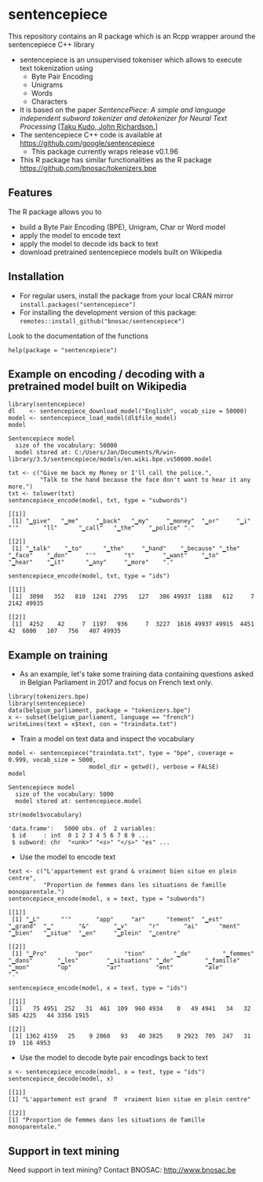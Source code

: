 # sentencepiece 

This repository contains an R package which is an Rcpp wrapper around the sentencepiece C++ library

- sentencepiece is an unsupervised tokeniser which allows to execute text tokenization using 
    - Byte Pair Encoding 
    - Unigrams
    - Words
    - Characters
- It is based on the paper *SentencePiece: A simple and language independent subword tokenizer and detokenizer for Neural Text Processing* [[Taku Kudo, John Richardson.](https://aclanthology.org/D18-2012/)]
- The sentencepiece C++ code is available at https://github.com/google/sentencepiece
    - This package currently wraps release v0.1.96
- This R package has similar functionalities as the R package https://github.com/bnosac/tokenizers.bpe

## Features

The R package allows you to 

- build a Byte Pair Encoding (BPE), Unigram, Char or Word model
- apply the model to encode text
- apply the model to decode ids back to text
- download pretrained sentencepiece models built on Wikipedia


## Installation

- For regular users, install the package from your local CRAN mirror `install.packages("sentencepiece")`
- For installing the development version of this package: `remotes::install_github("bnosac/sentencepiece")`

Look to the documentation of the functions

```{r}
help(package = "sentencepiece")
```

## Example on encoding / decoding with a pretrained model built on Wikipedia

```{r}
library(sentencepiece)
dl    <- sentencepiece_download_model("English", vocab_size = 50000)
model <- sentencepiece_load_model(dl$file_model)
model
```

```
Sentencepiece model
  size of the vocabulary: 50000
  model stored at: C:/Users/Jan/Documents/R/win-library/3.5/sentencepiece/models/en.wiki.bpe.vs50000.model
```

```{r}
txt <- c("Give me back my Money or I'll call the police.",
         "Talk to the hand because the face don't want to hear it any more.")
txt <- tolower(txt)
sentencepiece_encode(model, txt, type = "subwords")
```

```
[[1]]
 [1] "▁give"   "▁me"     "▁back"   "▁my"     "▁money"  "▁or"     "▁i"      "'"       "ll"      "▁call"   "▁the"    "▁police" "."      

[[2]]
 [1] "▁talk"    "▁to"      "▁the"     "▁hand"    "▁because" "▁the"     "▁face"    "▁don"     "'"        "t"        "▁want"    "▁to"      "▁hear"    "▁it"      "▁any"     "▁more"    "."
```

```{r}
sentencepiece_encode(model, txt, type = "ids")
```

```
[[1]]
 [1]  3090   352   810  1241  2795   127   386 49937  1188   612     7  2142 49935

[[2]]
 [1]  4252    42     7  1197   936     7  3227  1616 49937 49915  4451    42  6800   107   756   407 49935
```


## Example on training

- As an example, let's take some training data containing questions asked in Belgian Parliament in 2017 and focus on French text only.


```{r}
library(tokenizers.bpe)
library(sentencepiece)
data(belgium_parliament, package = "tokenizers.bpe")
x <- subset(belgium_parliament, language == "french")
writeLines(text = x$text, con = "traindata.txt")
```

- Train a model on text data and inspect the vocabulary


```{r}
model <- sentencepiece("traindata.txt", type = "bpe", coverage = 0.999, vocab_size = 5000, 
                       model_dir = getwd(), verbose = FALSE)
model
```  

```
Sentencepiece model
  size of the vocabulary: 5000
  model stored at: sentencepiece.model
```

```{r}
str(model$vocabulary)
```

```
'data.frame':	5000 obs. of  2 variables:
 $ id     : int  0 1 2 3 4 5 6 7 8 9 ...
 $ subword: chr  "<unk>" "<s>" "</s>" "es" ...
```


- Use the model to encode text


```{r}
text <- c("L'appartement est grand & vraiment bien situe en plein centre",
          "Proportion de femmes dans les situations de famille monoparentale.")
sentencepiece_encode(model, x = text, type = "subwords")
```

```
[[1]]
 [1] "▁L"      "'"       "app"     "ar"      "tement"  "▁est"    "▁grand"  "▁"       "&"       "▁v"      "r"       "ai"      "ment"    "▁bien"   "▁situe"  "▁en"     "▁plein"  "▁centre"

[[2]]
 [1] "▁Pro"        "por"         "tion"        "▁de"         "▁femmes"     "▁dans"       "▁les"        "▁situations" "▁de"         "▁famille"    "▁mon"        "op"          "ar"          "ent"         "ale"         "." 
```

```{r}
sentencepiece_encode(model, x = text, type = "ids")
```

```
[[1]]
 [1]   75 4951  252   31  461  109  960 4934    0   49 4941   34   32  585 4225   44 3356 1915

[[2]]
 [1] 1362 4159   25    9 2060   93   40 3825    9 2923  705  247   31   19  116 4953
```

- Use the model to decode byte pair encodings back to text


```{r}
x <- sentencepiece_encode(model, x = text, type = "ids")
sentencepiece_decode(model, x)
```

```
[[1]]
[1] "L'appartement est grand  ⁇  vraiment bien situe en plein centre"

[[2]]
[1] "Proportion de femmes dans les situations de famille monoparentale."
```

## Support in text mining

Need support in text mining?
Contact BNOSAC: http://www.bnosac.be

